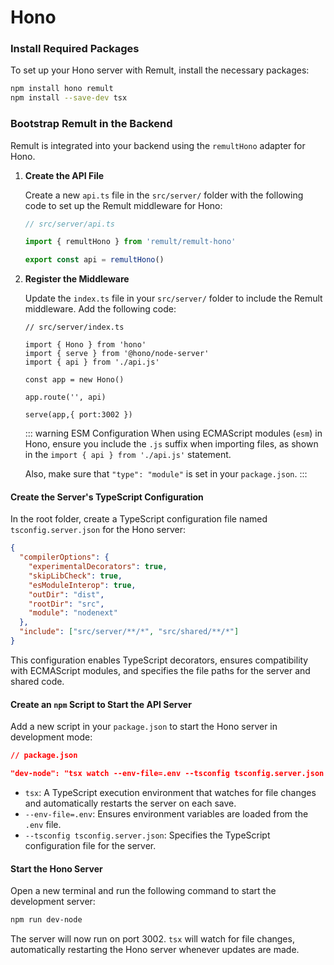 # Hono

### Install Required Packages

To set up your Hono server with Remult, install the necessary packages:

```sh
npm install hono remult
npm install --save-dev tsx
```

### Bootstrap Remult in the Backend

Remult is integrated into your backend using the `remultHono` adapter for Hono.

1. **Create the API File**

   Create a new `api.ts` file in the `src/server/` folder with the following code to set up the Remult middleware for Hono:

   ```ts
   // src/server/api.ts

   import { remultHono } from 'remult/remult-hono'

   export const api = remultHono()
   ```

2. **Register the Middleware**

   Update the `index.ts` file in your `src/server/` folder to include the Remult middleware. Add the following code:

   ```ts{5,7-8}
   // src/server/index.ts

   import { Hono } from 'hono'
   import { serve } from '@hono/node-server'
   import { api } from './api.js'

   const app = new Hono()

   app.route('', api)

   serve(app,{ port:3002 })
   ```

   ::: warning ESM Configuration
   When using ECMAScript modules (`esm`) in Hono, ensure you include the `.js` suffix when importing files, as shown in the `import { api } from './api.js'` statement.

   Also, make sure that `"type": "module"` is set in your `package.json`.
   :::

#### Create the Server's TypeScript Configuration

In the root folder, create a TypeScript configuration file named `tsconfig.server.json` for the Hono server:

```json
{
  "compilerOptions": {
    "experimentalDecorators": true,
    "skipLibCheck": true,
    "esModuleInterop": true,
    "outDir": "dist",
    "rootDir": "src",
    "module": "nodenext"
  },
  "include": ["src/server/**/*", "src/shared/**/*"]
}
```

This configuration enables TypeScript decorators, ensures compatibility with ECMAScript modules, and specifies the file paths for the server and shared code.

#### Create an `npm` Script to Start the API Server

Add a new script in your `package.json` to start the Hono server in development mode:

```json
// package.json

"dev-node": "tsx watch --env-file=.env --tsconfig tsconfig.server.json src/server"
```

- `tsx`: A TypeScript execution environment that watches for file changes and automatically restarts the server on each save.
- `--env-file=.env`: Ensures environment variables are loaded from the `.env` file.
- `--tsconfig tsconfig.server.json`: Specifies the TypeScript configuration file for the server.

#### Start the Hono Server

Open a new terminal and run the following command to start the development server:

```sh
npm run dev-node
```

The server will now run on port 3002. `tsx` will watch for file changes, automatically restarting the Hono server whenever updates are made.
